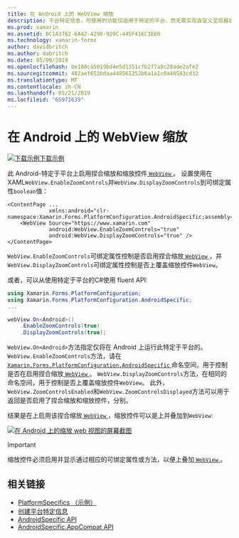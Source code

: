 ```yaml
---
title: 在 Android 上的 WebView 缩放
description: 平台特定信息，可使用的功能仅适用于特定的平台，而无需实现自定义呈现器或效果。 本文介绍如何使用 Android-特定于平台，使 web 视图上的缩放比例。
ms.prod: xamarin
ms.assetid: DC1A3762-6A42-4298-929C-445F416C3E60
ms.technology: xamarin-forms
author: davidbritch
ms.author: dabritch
ms.date: 05/09/2019
ms.openlocfilehash: 0e180ca5019bd4e5d1351cfb2f7a8c28ade2afe2
ms.sourcegitcommit: 482aef652bdaa440561252b6a1a1c0a40583cd32
ms.translationtype: MT
ms.contentlocale: zh-CN
ms.lasthandoff: 05/21/2019
ms.locfileid: "65971639"
---
```

# <a name="webview-zoom-on-android"></a>在 Android 上的 WebView 缩放

[![下载示例](~/media/shared/download.png)下载示例](https://developer.xamarin.com/samples/xamarin-forms/userinterface/platformspecifics/)

此 Android-特定于平台上启用捏合缩放和缩放控件[ `WebView` ](xref:Xamarin.Forms.WebView)。 设置使用在 XAML`WebView.EnableZoomControls`并`WebView.DisplayZoomControls`到可绑定属性`boolean`值：

```xaml
<ContentPage ...
             xmlns:android="clr-namespace:Xamarin.Forms.PlatformConfiguration.AndroidSpecific;assembly=Xamarin.Forms.Core">
    <WebView Source="https://www.xamarin.com"
             android:WebView.EnableZoomControls="true"
             android:WebView.DisplayZoomControls="true" />
</ContentPage>
```

`WebView.EnableZoomControls`可绑定属性控制是否启用捏合缩放[ `WebView` ](xref:Xamarin.Forms.WebView)，并`WebView.DisplayZoomControls`可绑定属性控制是否上覆盖缩放控件`WebView`。

或者，可以从使用特定于平台的C#使用 fluent API:

```csharp
using Xamarin.Forms.PlatformConfiguration;
using Xamarin.Forms.PlatformConfiguration.AndroidSpecific;
...

webView.On<Android>()
    .EnableZoomControls(true)
    .DisplayZoomControls(true);
```

`WebView.On<Android>`方法指定仅将在 Android 上运行此特定于平台的。 `WebView.EnableZoomControls`方法，请在[ `Xamarin.Forms.PlatformConfiguration.AndroidSpecific` ](xref:Xamarin.Forms.PlatformConfiguration.AndroidSpecific)命名空间，用于控制是否在启用捏合缩放[ `WebView` ](xref:Xamarin.Forms.WebView)。 `WebView.DisplayZoomControls`方法，在相同的命名空间，用于控制是否上覆盖缩放控件`WebView`。 此外，`WebView.ZoomControlsEnabled`和`WebView.ZoomControlsDisplayed`方法可以用于返回是否启用了捏合缩放和缩放控件，分别。

结果是在上启用该捏合缩放[ `WebView` ](xref:Xamarin.Forms.WebView)，缩放控件可以是上并叠加到`WebView`:

[![在 Android 上的缩放 web 视图的屏幕截图](webview-zoom-controls-images/webview-zoom.png "放大 WebView")](webview-zoom-controls-images/webview-zoom-large.png#lightbox "放大 WebView")

> [!IMPORTANT]
> 缩放控件必须启用并显示通过相应的可绑定属性或方法，以便上叠加[ `WebView` ](xref:Xamarin.Forms.WebView)。

## <a name="related-links"></a>相关链接

- [PlatformSpecifics （示例）](https://developer.xamarin.com/samples/xamarin-forms/userinterface/platformspecifics/)
- [创建平台特定信息](~/xamarin-forms/platform/platform-specifics/index.md#creating-platform-specifics)
- [AndroidSpecific API](xref:Xamarin.Forms.PlatformConfiguration.AndroidSpecific)
- [AndroidSpecific.AppCompat API](xref:Xamarin.Forms.PlatformConfiguration.AndroidSpecific.AppCompat)
